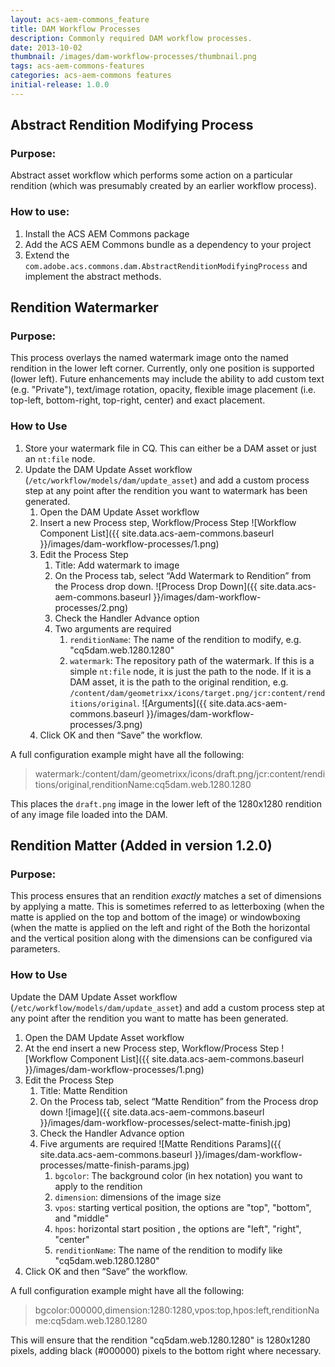 ```yaml
---
layout: acs-aem-commons_feature
title: DAM Workflow Processes
description: Commonly required DAM workflow processes.
date: 2013-10-02
thumbnail: /images/dam-workflow-processes/thumbnail.png
tags: acs-aem-commons-features
categories: acs-aem-commons features
initial-release: 1.0.0
---
```


## Abstract Rendition Modifying Process

### Purpose:
Abstract asset workflow which performs some action on a particular rendition (which was presumably created by an earlier workflow process).

### How to use:
1. Install the ACS AEM Commons package
2. Add the ACS AEM Commons bundle as a dependency to your project
3. Extend the `com.adobe.acs.commons.dam.AbstractRenditionModifyingProcess` and implement the abstract methods.

## Rendition Watermarker

### Purpose:
This process overlays the named watermark image onto the named rendition in the lower left corner.  Currently, only one position is supported (lower left).  Future enhancements may include the ability to add custom text (e.g. "Private"), text/image rotation, opacity, flexible image placement (i.e. top-left, bottom-right, top-right, center) and exact placement.

### How to Use
1. Store your watermark file in CQ. This can either be a DAM asset or just an `nt:file` node.
2. Update the DAM Update Asset workflow (`/etc/workflow/models/dam/update_asset`) and add a custom process step at any point after the rendition you want to watermark has been generated.
    1. Open the DAM Update Asset workflow
    2. Insert a new Process step, Workflow/Process Step ![Workflow Component List]({{ site.data.acs-aem-commons.baseurl }}/images/dam-workflow-processes/1.png)
    3. Edit the Process Step
        1. Title: Add watermark to image
        2. On the Process tab, select “Add Watermark to Rendition” from the Process drop down. ![Process Drop Down]({{ site.data.acs-aem-commons.baseurl }}/images/dam-workflow-processes/2.png)
        3. Check the Handler Advance option
        4. Two arguments are required
            1. `renditionName`: The name of the rendition to modify, e.g. "cq5dam.web.1280.1280"
            2. `watermark`: The repository path of the watermark. If this is a simple `nt:file` node, it is just the path to the node. If it is a DAM asset, it is the path to the original rendition, e.g. `/content/dam/geometrixx/icons/target.png/jcr:content/renditions/original`. ![Arguments]({{ site.data.acs-aem-commons.baseurl }}/images/dam-workflow-processes/3.png)
    4. Click OK and then “Save” the workflow.

A full configuration example might have all the following:  
> watermark:/content/dam/geometrixx/icons/draft.png/jcr:content/renditions/original,renditionName:cq5dam.web.1280.1280

This places the `draft.png` image in the lower left of the 1280x1280 rendition of any image file loaded into the DAM.

## Rendition Matter (Added in version 1.2.0)

### Purpose:
This process ensures that an rendition *exactly* matches a set of dimensions by applying a matte. This  is sometimes referred to as letterboxing (when the matte is applied on the top and bottom of the image) or windowboxing (when the matte is applied on the left and right of the Both the horizontal and the vertical position along with the dimensions can be configured via parameters.

### How to Use
Update the DAM Update Asset workflow (`/etc/workflow/models/dam/update_asset`) and add a custom process step at any point after the rendition you want to matte has been generated.

1. Open the DAM Update Asset workflow
2. At the end insert a new Process step, Workflow/Process Step ![Workflow Component List]({{ site.data.acs-aem-commons.baseurl }}/images/dam-workflow-processes/1.png)
3. Edit the Process Step
    1. Title: Matte Rendition
    2. On the Process tab, select “Matte Rendition” from the Process drop down ![image]({{ site.data.acs-aem-commons.baseurl }}/images/dam-workflow-processes/select-matte-finish.jpg)
    3. Check the Handler Advance option
    4. Five arguments are required ![Matte Renditions Params]({{ site.data.acs-aem-commons.baseurl }}/images/dam-workflow-processes/matte-finish-params.jpg)
        1. `bgcolor`: The background color (in hex notation) you want to apply to the rendition
        2. `dimension`: dimensions of the image size
        3. `vpos`: starting vertical position, the options are "top", "bottom", and "middle"
        4. `hpos`: horizontal start position , the options are "left", "right", "center"
        5. `renditionName`: The name of the rendition to modify like "cq5dam.web.1280.1280"
4. Click OK and then “Save” the workflow.

A full configuration example might have all the following:  
> bgcolor:000000,dimension:1280:1280,vpos:top,hpos:left,renditionName:cq5dam.web.1280.1280

This will ensure that the rendition "cq5dam.web.1280.1280" is 1280x1280 pixels, adding black (#000000) pixels to the bottom right where necessary.